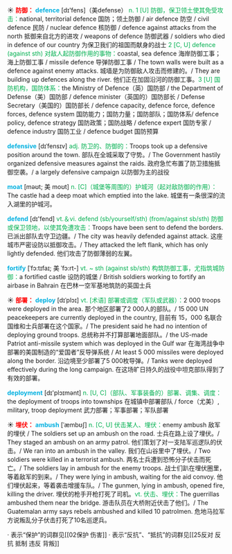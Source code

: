 ☀ <font color="red">**防御：**</font>
<font color="sky blue">**defence**</font> [dɪ'fens]（美defense）
<font color="#00b050">n. 1 [U] 防御，保卫领土使其免受攻击：</font>national, territorial defence 国防；领土防御 / air defence 防空 / civil defence 民防 / nuclear defence 核防御 / defence against attacks from the north 抵御来自北方的进攻 / weapons of defence 防御武器 / soldiers who died in defence of our country 为保卫我们的祖国而献身的战士 <font color="#00b050">2 [C, U] defence (against sth) 对敌人起防御作用的事物：</font>coastal, sea defence 海岸防御工事；海上防御工事 / missile defence 导弹防御工事 / The town walls were built as a defence against enemy attacks. 城墙是为防御敌人攻击而修建的。/ They are building up defences along the river. 他们正在加固沿河的防御工事。<font color="#00b050">3 [U] 国防机构，国防体系：</font>the Ministry of Defence（英）国防部 / the Department of Defense（美）国防部 / defence minister（英国的）国防部长 / Defense Secretary（美国的）国防部长 / defence capacity, defence force, defence forces, defence system 国防能力；国防力量；国防部队；国防体系/ defence policy, defence strategy 国防政策；国防战略 / defence expert 国防专家 / defence industry 国防工业 / defence budget 国防预算
                      
<font color="sky blue">**defensive**</font> [dɪˈfensɪv]
<font color="#00b050">adj. 防卫的、防御的：</font>Troops took up a defensive position around the town. 部队在全城采取了守势。/ The Government hastily organized defensive measures against the raids. 政府急忙布置了防卫措施抵御空袭。/ a largely defensive campaign 以防御为主的战役

<font color="sky blue">**moat**</font> [məʊt; 美 moʊt]
<font color="#00b050">n. [C]（城堡等周围的）护城河（起对敌防御的作用）：</font>The castle had a deep moat which emptied into the lake. 城堡有一条很深的流入湖里的护城河。

<font color="sky blue">**defend**</font> [dɪ'fend] 
<font color="#00b050">vt.＆vi. defend (sb/yourself/sth) (from/against sb/sth) 防御或保卫领地，以使其免遭攻击：</font>Troops have been sent to defend the borders. 已派出部队去守卫边疆。/ The city was heavily defended against attack. 这座城市严密设防以抵御攻击。/ They attacked the left flank, which has only lightly defended. 他们攻击了防御薄弱的左翼。
           
<font color="sky blue">**fortify**</font> [ˈfɔ:tɪfaɪ; 美 ˈfɔ:rt-]
<font color="#00b050">vt. ~ sth (against sb/sth) 构筑防御工事，尤指筑城防御：</font>a fortified castle 设防的城堡 / British soldiers working to fortify an airbase in Bahrain 在巴林一空军基地筑防的英国士兵

☀ <font color="red">**部署：**</font>
<font color="sky blue">**deploy**</font> [dɪˈplɔɪ]
<font color="#00b050">vt. [术语] 部署或调度（军队或武器）：</font>2 000 troops were deployed in the area. 那个地区部署了2 000人的部队。/ 15 000 UN peacekeepers are currently deployed in the country, 目前有 15，000 名联合国维和士兵部署在这个国家。/ The president said he had no intention of deploying ground troops. 总统称并不打算部署地面部队。/ the US-made Patriot anti-missile system which was deployed in the Gulf war 在海湾战争中部署的美国制造的“爱国者”反导弹系统 / At least 5 000 missiles were deployed along the border. 沿边境至少部署了5 000枚导弹。/ Tanks were deployed effectively during the long campaign. 在这场旷日持久的战役中坦克部队得到了有效的部署。

<font color="sky blue">**deployment**</font> [dɪ'plɔɪmənt]
<font color="#00b050">n. [U, C]（部队、军事装备的）部署、调集、调度：</font>the deployment of troops into townships 在城镇中部署部队 / force（尤美）, military, troop deployment 武力部署；军事部署；军队部署

☀ <font color="red">**埋伏：**</font>
<font color="sky blue">**ambush**</font> [ˈæmbʊʃ]
<font color="#00b050">n. [C, U] 伏击某人、埋伏：</font>enemy ambush 敌军的埋伏 / The soldiers set up an ambush on the road. 士兵在路上设了埋伏。/ They staged an ambush on an army patrol. 他们策划了对一支陆军巡逻队的伏击。/ We ran into an ambush in the valley. 我们在山谷里中了埋伏。/ Two soldiers were killed in a terrorist ambush. 两名士兵遭到恐怖分子伏击而死亡。/ The soldiers lay in ambush for the enemy troops. 战士们趴在埋伏圈里，等着敌军的到来。/ They were lying in ambush, waiting for the aid convoy. 他们埋伏起来，等着袭击增援车队。/ The gunmen, lying in ambush, opened fire, killing the driver. 埋伏的枪手开枪打死了司机。<font color="#00b050">vt. 伏击、埋伏：</font>The guerrillas ambushed them near the bridge. 游击队员在大桥附近伏击了他们。/ The Guatemalan army says rebels ambushed and killed 10 patrolmen. 危地马拉军方说叛乱分子伏击打死了10名巡逻兵。

· 表示“保护”的词群见[[02保护 伤害]]
· 表示“反抗”、“抵抗”的词群见[[25反对 反抗 抵制 违反 背叛]]

